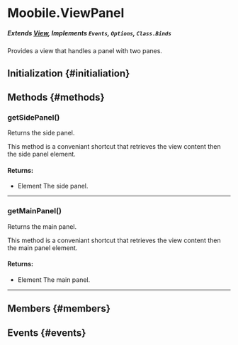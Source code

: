 Moobile.ViewPanel
================================================================================
##### Extends [View](Docs/View/View.md), Implements `Events`, `Options`, `Class.Binds`

Provides a view that handles a panel with two panes.

Initialization {#initialiation}
--------------------------------------------------------------------------------

Methods {#methods}
--------------------------------------------------------------------------------

### getSidePanel()

Returns the side panel.

This method is a conveniant shortcut that retrieves the view content
then the side panel element.


#### Returns:

- Element The side panel.


-----

### getMainPanel()

Returns the main panel.

This method is a conveniant shortcut that retrieves the view content
then the main panel element.


#### Returns:

- Element The main panel.


-----


Members {#members}
--------------------------------------------------------------------------------


Events {#events}
--------------------------------------------------------------------------------